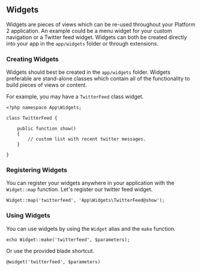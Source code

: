 ## Widgets

Widgets are pieces of views which can be re-used throughout your Platform 2 application. An example could be a menu widget for your custom navigation or a Twitter feed widget. Widgets can both be created directly into your app in the `app/widgets` folder or through extensions.

### Creating Widgets

Widgets should best be created in the `app/widgets` folder. Widgets preferable are stand-alone classes which contain all of the functionality to build pieces of views or content.

For example, you may have a `TwitterFeed` class widget.

	<?php namespace App\Widgets;

	class TwitterFeed {

		public function show()
		{
			// custom list with recent twitter messages.
		}

	}

### Registering Widgets

You can register your widgets anywhere in your application with the `Widget::map` function. Let's register our twitter feed widget.

	Widget::map('twitterfeed', 'App\Widgets\TwitterFeed@show');

### Using Widgets

You can use widgets by using the `Widget` alias and the `make` function.

	echo Widget::make('twitterfeed', $parameters);

Or use the provided blade shortcut.

	@widget('twitterfeed', $parameters)
